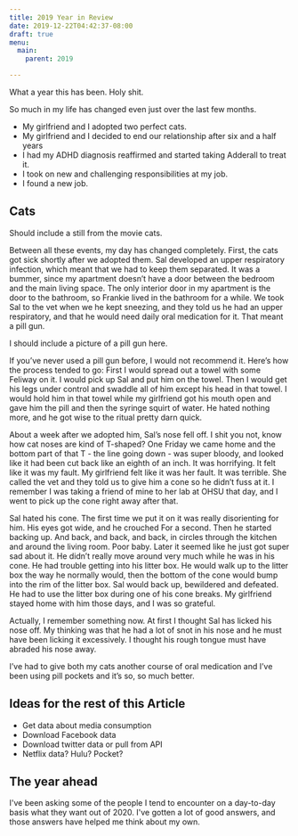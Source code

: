 ```yaml
---
title: 2019 Year in Review
date: 2019-12-22T04:42:37-08:00
draft: true
menu:
  main:
    parent: 2019

---
```


What a year this has been. Holy shit.

So much in my life has changed even just over the last few months. 

- My girlfriend and I adopted two perfect cats.
- My girlfriend and I decided to end our relationship after six and a half years
- I had my ADHD diagnosis reaffirmed and started taking Adderall to treat it.
- I took on new and challenging responsibilities at my job.
- I found a new job.

## Cats

Should include a still from the movie cats.

Between all these events, my day has changed completely. First, the cats got sick shortly after we adopted them. Sal developed an upper respiratory infection, which meant that we had to keep them separated. It was a bummer, since my apartment doesn’t have a door between the bedroom and the main living space. The only interior door in my apartment is the door to the bathroom, so Frankie lived in the bathroom for a while. We took Sal to the vet when we he kept sneezing, and they told us he had an upper respiratory, and that he would need daily oral medication for it. That meant a pill gun.

I should include a picture of a pill gun here.

If you’ve never used a pill gun before, I would not recommend it. Here’s how the process tended to go: First I would spread out a towel with some Feliway on it. I would pick up Sal and put him on the towel. Then I would get his legs under control and swaddle all of him except his head in that towel.  I would hold him in that towel while my girlfriend got his mouth open and gave him the pill and then the syringe squirt of water. He hated nothing more, and he got wise to the ritual pretty darn quick.

About a week after we adopted him, Sal’s nose fell off. I shit you not, know how cat noses are kind of T-shaped? One Friday we came home and the bottom part of that T - the line going down - was super bloody, and looked like it had been cut back like an eighth of an inch. It was horrifying. It felt like it was my fault. My girlfriend felt like it was her fault. It was terrible. She called the vet and they told us to give him a cone so he didn’t fuss at it. I remember I was taking a friend of mine to her lab at OHSU that day, and I went to pick up the cone right away after that. 

Sal hated his cone. The first time we put it on it was really disorienting for him. His eyes got wide, and he crouched For a second. Then he started backing up. And back, and back, and back, in circles through the kitchen and around the living room. Poor baby. Later it seemed like he just got super sad about it. He didn’t really move around very much while he was in his cone. He had trouble getting into his litter box. He would walk up to the litter box the way he normally would, then the bottom of the cone would bump into the rim of the litter box. Sal would back up, bewildered and defeated. He had to use the litter box during one of his cone breaks. My girlfriend stayed home with him those days, and I was so grateful. 

Actually, I remember something now. At first I thought Sal has licked his nose off. My thinking was that he had a lot of snot in his nose and he must have been licking it excessively. I thought his rough tongue must have abraded his nose away.

I’ve had to give both my cats another course of oral medication and I’ve been using pill pockets and it’s so, so much better.

## Ideas for the rest of this Article

* Get data about media consumption
* Download Facebook data
* Download twitter data or pull from API
* Netflix data? Hulu? Pocket?

## The year ahead

I've been asking some of the people I tend to encounter on a day-to-day basis what they want out of 2020. I've gotten a lot of good answers, and those answers have helped me think about my own.
